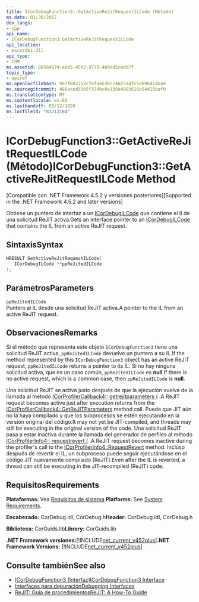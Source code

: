 ```yaml
---
title: ICorDebugFunction3::GetActiveReJitRequestILCode (Método)
ms.date: 03/30/2017
dev_langs:
- cpp
api_name:
- ICorDebugFunction3.GetActiveReJitRequestILCode
api_location:
- mscordbi.dll
api_type:
- COM
ms.assetid: 88584574-ade5-45b2-9778-489ed5c4dd7f
topic_type:
- apiref
ms.openlocfilehash: 9e7f682752cfefae63b574655a4fc5e8964146a0
ms.sourcegitcommit: 488aced39b5f374bc0a139a4993616a54d15baf0
ms.translationtype: MT
ms.contentlocale: es-ES
ms.lasthandoff: 05/12/2020
ms.locfileid: "83213184"
---
```

# <a name="icordebugfunction3getactiverejitrequestilcode-method"></a><span data-ttu-id="751ce-102">ICorDebugFunction3::GetActiveReJitRequestILCode (Método)</span><span class="sxs-lookup"><span data-stu-id="751ce-102">ICorDebugFunction3::GetActiveReJitRequestILCode Method</span></span>
<span data-ttu-id="751ce-103">[Compatible con .NET Framework 4.5.2 y versiones posteriores]</span><span class="sxs-lookup"><span data-stu-id="751ce-103">[Supported in the .NET Framework 4.5.2 and later versions]</span></span>  
  
 <span data-ttu-id="751ce-104">Obtiene un puntero de interfaz a un [ICorDebugILCode](icordebugilcode-interface.md) que contiene el Il de una solicitud ReJIT activa.</span><span class="sxs-lookup"><span data-stu-id="751ce-104">Gets an interface pointer to an [ICorDebugILCode](icordebugilcode-interface.md) that contains the IL from an active ReJIT request.</span></span>  
  
## <a name="syntax"></a><span data-ttu-id="751ce-105">Sintaxis</span><span class="sxs-lookup"><span data-stu-id="751ce-105">Syntax</span></span>  
  
```cpp
HRESULT GetActiveReJitRequestILCode(  
   ICorDebugILCode **ppReJitedILCode  
);  
```  
  
## <a name="parameters"></a><span data-ttu-id="751ce-106">Parámetros</span><span class="sxs-lookup"><span data-stu-id="751ce-106">Parameters</span></span>  
 `ppReJitedILCode`  
 <span data-ttu-id="751ce-107">Puntero al IL desde una solicitud ReJIT activa.</span><span class="sxs-lookup"><span data-stu-id="751ce-107">A pointer to the IL from an active ReJIT request.</span></span>  
  
## <a name="remarks"></a><span data-ttu-id="751ce-108">Observaciones</span><span class="sxs-lookup"><span data-stu-id="751ce-108">Remarks</span></span>  
 <span data-ttu-id="751ce-109">Si el método que representa este objeto `ICorDebugFunction3` tiene una solicitud ReJIT activa, `ppReJitedILCode` devuelve un puntero a su IL.</span><span class="sxs-lookup"><span data-stu-id="751ce-109">If the method represented by this `ICorDebugFunction3` object has an active ReJIT request, `ppReJitedILCode` returns a pointer to its IL.</span></span> <span data-ttu-id="751ce-110">Si no hay ninguna solicitud activa, que es un caso común, `ppReJitedILCode` es **null**.</span><span class="sxs-lookup"><span data-stu-id="751ce-110">If there is no active request, which is a common case, then `ppReJitedILCode` is **null**.</span></span>  
  
 <span data-ttu-id="751ce-111">Una solicitud ReJIT se activa justo después de que la ejecución vuelva de la llamada al método [ICorProfilerCallback4:: getrejitparameters (](../../../../docs/framework/unmanaged-api/profiling/icorprofilercallback4-getrejitparameters-method.md) .</span><span class="sxs-lookup"><span data-stu-id="751ce-111">A ReJIT request becomes active just after execution returns from the [ICorProfilerCallback4::GetReJITParameters](../../../../docs/framework/unmanaged-api/profiling/icorprofilercallback4-getrejitparameters-method.md) method call.</span></span> <span data-ttu-id="751ce-112">Puede que JIT aún no la haya compilado y que los subprocesos se estén ejecutando en la versión original del código.</span><span class="sxs-lookup"><span data-stu-id="751ce-112">It may not yet be JIT-compiled, and threads may still be executing in the original version of the code.</span></span> <span data-ttu-id="751ce-113">Una solicitud ReJIT pasa a estar inactiva durante la llamada del generador de perfiles al método [ICorProfilerInfo4:: requestrevert (](../profiling/icorprofilerinfo4-requestrevert-method.md) .</span><span class="sxs-lookup"><span data-stu-id="751ce-113">A ReJIT request becomes inactive during the profiler's call to the [ICorProfilerInfo4::RequestRevert](../profiling/icorprofilerinfo4-requestrevert-method.md) method.</span></span> <span data-ttu-id="751ce-114">Incluso después de revertir el IL, un subproceso puede seguir ejecutándose en el código JIT nuevamente compilado (ReJIT).</span><span class="sxs-lookup"><span data-stu-id="751ce-114">Even after the IL is reverted, a thread can still be executing in the JIT-recompiled (ReJIT) code.</span></span>  
  
## <a name="requirements"></a><span data-ttu-id="751ce-115">Requisitos</span><span class="sxs-lookup"><span data-stu-id="751ce-115">Requirements</span></span>  
 <span data-ttu-id="751ce-116">**Plataformas:** Vea [Requisitos de sistema](../../get-started/system-requirements.md).</span><span class="sxs-lookup"><span data-stu-id="751ce-116">**Platforms:** See [System Requirements](../../get-started/system-requirements.md).</span></span>  
  
 <span data-ttu-id="751ce-117">**Encabezado:** CorDebug.idl, CorDebug.h</span><span class="sxs-lookup"><span data-stu-id="751ce-117">**Header:** CorDebug.idl, CorDebug.h</span></span>  
  
 <span data-ttu-id="751ce-118">**Biblioteca:** CorGuids.lib</span><span class="sxs-lookup"><span data-stu-id="751ce-118">**Library:** CorGuids.lib</span></span>  
  
 <span data-ttu-id="751ce-119">**.NET Framework versiones:**[!INCLUDE[net_current_v452plus](../../../../includes/net-current-v452plus-md.md)]</span><span class="sxs-lookup"><span data-stu-id="751ce-119">**.NET Framework Versions:** [!INCLUDE[net_current_v452plus](../../../../includes/net-current-v452plus-md.md)]</span></span>  
  
## <a name="see-also"></a><span data-ttu-id="751ce-120">Consulte también</span><span class="sxs-lookup"><span data-stu-id="751ce-120">See also</span></span>

- [<span data-ttu-id="751ce-121">ICorDebugFunction3 (Interfaz)</span><span class="sxs-lookup"><span data-stu-id="751ce-121">ICorDebugFunction3 Interface</span></span>](icordebugfunction3-interface.md)
- [<span data-ttu-id="751ce-122">Interfaces para depuración</span><span class="sxs-lookup"><span data-stu-id="751ce-122">Debugging Interfaces</span></span>](debugging-interfaces.md)
- [<span data-ttu-id="751ce-123">ReJIT: Guía de procedimientos</span><span class="sxs-lookup"><span data-stu-id="751ce-123">ReJIT: A How-To Guide</span></span>](https://docs.microsoft.com/archive/blogs/davbr/rejit-a-how-to-guide)
